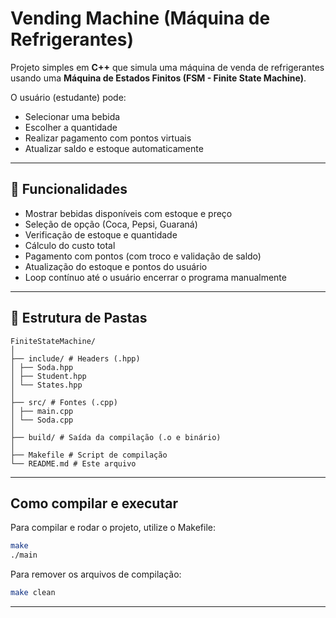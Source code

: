 # Vending Machine (Máquina de Refrigerantes)

Projeto simples em **C++** que simula uma máquina de venda de refrigerantes usando uma **Máquina de Estados Finitos (FSM - Finite State Machine)**.  

O usuário (estudante) pode:
- Selecionar uma bebida
- Escolher a quantidade
- Realizar pagamento com pontos virtuais
- Atualizar saldo e estoque automaticamente

---

## 🚀 Funcionalidades
- Mostrar bebidas disponíveis com estoque e preço
- Seleção de opção (Coca, Pepsi, Guaraná)
- Verificação de estoque e quantidade
- Cálculo do custo total
- Pagamento com pontos (com troco e validação de saldo)
- Atualização do estoque e pontos do usuário
- Loop contínuo até o usuário encerrar o programa manualmente

---

## 📂 Estrutura de Pastas

```
FiniteStateMachine/
│
├── include/ # Headers (.hpp)
│ ├── Soda.hpp
│ ├── Student.hpp
│ └── States.hpp
│
├── src/ # Fontes (.cpp)
│ ├── main.cpp
│ └── Soda.cpp
│
├── build/ # Saída da compilação (.o e binário)
│
├── Makefile # Script de compilação
└── README.md # Este arquivo
```

---

## Como compilar e executar

Para compilar e rodar o projeto, utilize o Makefile:

```bash
make
./main
```

Para remover os arquivos de compilação:

```bash
make clean
```

---
